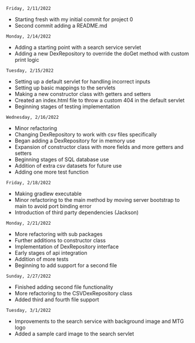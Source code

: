 ```
Friday, 2/11/2022
```
- Starting fresh with my initial commit for project 0
- Second commit adding a README.md

```
Monday, 2/14/2022
```
- Adding a starting point with a search service servlet
- Adding a new DexRepository to override the doGet method with custom print logic

```
Tuesday, 2/15/2022
```
- Setting up a default servlet for handling incorrect inputs
- Setting up basic mappings to the servlets
- Making a new constructor class with getters and setters
- Created an index.html file to throw a custom 404 in the default servlet
- Beginning stages of testing implementation

```
Wednesday, 2/16/2022
```
- Minor refactoring 
- Changing DexRepository to work with csv files specifically 
- Began adding a DexRepository for in memory use
- Expansion of constructor class with more fields and more getters and setters
- Beginning stages of SQL database use
- Addition of extra csv datasets for future use
- Adding one more test function

```
Friday, 2/18/2022
```
- Making gradlew executable
- Minor refactoring to the main method by moving server bootstrap to main to avoid port binding error
- Introduction of third party dependencies (Jackson)

```
Monday, 2/21/2022
```
- More refactoring with sub packages
- Further additions to constructor class
- Implementation of DexRepository interface
- Early stages of api integration
- Addition of more tests
- Beginning to add support for a second file

```
Sunday, 2/27/2022
```
- Finished adding second file functionality 
- More refactoring to the CSVDexRepository class
- Added third and fourth file support

```
Tuesday, 3/1/2022
```
- Improvements to the search service with background image and MTG logo 
- Added a sample card image to the search servlet
